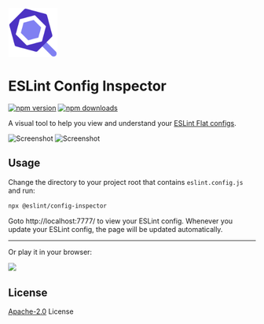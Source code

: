 <img src="./public/favicon.svg" width="100" height="100"><br>

# ESLint Config Inspector

[![npm version][npm-version-src]][npm-version-href]
[![npm downloads][npm-downloads-src]][npm-downloads-href]

A visual tool to help you view and understand your [ESLint Flat configs](https://eslint.org/docs/latest/use/configure/configuration-files-new).

<img width="1199" alt="Screenshot" src="https://github.com/antfu/eslint-flat-config-viewer/assets/11247099/f386563a-c655-458e-a2c3-0af19ebec958">
<img width="1199" alt="Screenshot" src="https://github.com/antfu/eslint-flat-config-viewer/assets/11247099/44edeb05-02b3-4bca-8da6-768984e8d829">

## Usage

Change the directory to your project root that contains `eslint.config.js` and run:

```bash
npx @eslint/config-inspector
```

Goto http://localhost:7777/ to view your ESLint config. Whenever you update your ESLint config, the page will be updated automatically.

---

Or play it in your browser:

[![](https://developer.stackblitz.com/img/open_in_stackblitz.svg)](https://stackblitz.com/~/github.com/eslint/config-inspector)

## License

[Apache-2.0](./LICENSE) License

<!-- Badges -->

[npm-version-src]: https://img.shields.io/npm/v/eslint-flat-config-viewer?style=flat&colorA=080f12&colorB=1fa669
[npm-version-href]: https://npmjs.com/package/eslint-flat-config-viewer
[npm-downloads-src]: https://img.shields.io/npm/dm/eslint-flat-config-viewer?style=flat&colorA=080f12&colorB=1fa669
[npm-downloads-href]: https://npmjs.com/package/eslint-flat-config-viewer
